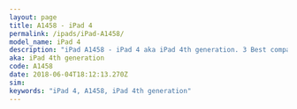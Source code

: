 ```yaml
---
layout: page
title: A1458 - iPad 4
permalink: /ipads/iPad-A1458/
model_name: iPad 4
description: "iPad A1458 - iPad 4 aka iPad 4th generation. 3 Best compatible iPad cases, pens, chargers and keyboards."
aka: iPad 4th generation
code: A1458
date: 2018-06-04T18:12:13.270Z
sim: 
keywords: "iPad 4, A1458, iPad 4th generation"
---
```

